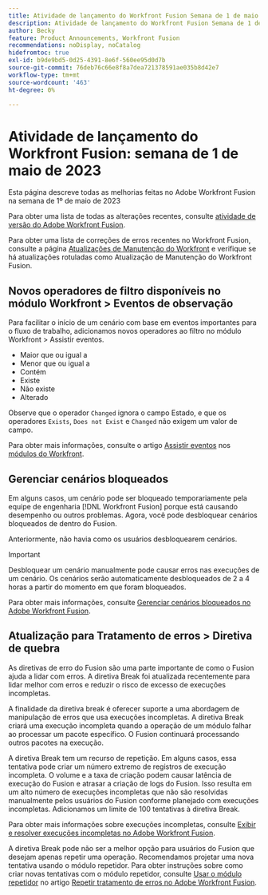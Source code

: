 ```yaml
---
title: Atividade de lançamento do Workfront Fusion Semana de 1 de maio de 2023
description: Atividade de lançamento do Workfront Fusion Semana de 1 de maio de 2023
author: Becky
feature: Product Announcements, Workfront Fusion
recommendations: noDisplay, noCatalog
hidefromtoc: true
exl-id: b9de9bd5-0d25-4391-8e6f-560ee95d0d7b
source-git-commit: 76deb76c66e8f8a7dea721378591ae035b8d42e7
workflow-type: tm+mt
source-wordcount: '463'
ht-degree: 0%

---
```


# Atividade de lançamento do Workfront Fusion: semana de 1 de maio de 2023

Esta página descreve todas as melhorias feitas no Adobe Workfront Fusion na semana de 1º de maio de 2023

Para obter uma lista de todas as alterações recentes, consulte [atividade de versão do Adobe Workfront Fusion](../../../product-announcements/product-releases/fusion-release-activity/fusion-release-activity.md).

Para obter uma lista de correções de erros recentes no Workfront Fusion, consulte a página [Atualizações de Manutenção do Workfront](https://experienceleague.adobe.com/docs/workfront-known-issues/releases/current-updates.html) e verifique se há atualizações rotuladas como Atualização de Manutenção do Workfront Fusion.

## Novos operadores de filtro disponíveis no módulo Workfront > Eventos de observação

Para facilitar o início de um cenário com base em eventos importantes para o fluxo de trabalho, adicionamos novos operadores ao filtro no módulo Workfront > Assistir eventos.

* Maior que ou igual a
* Menor que ou igual a
* Contém
* Existe
* Não existe
* Alterado

Observe que o operador `Changed` ignora o campo Estado, e que os operadores `Exists`, `Does not Exist` e `Changed` não exigem um valor de campo.

Para obter mais informações, consulte o artigo [Assistir eventos](/help/quicksilver/workfront-fusion/apps-and-their-modules/workfront-modules.md#watch-events) nos [módulos do Workfront](/help/quicksilver/workfront-fusion/apps-and-their-modules/workfront-modules.md).

## Gerenciar cenários bloqueados

Em alguns casos, um cenário pode ser bloqueado temporariamente pela equipe de engenharia [!DNL Workfront Fusion] porque está causando desempenho ou outros problemas. Agora, você pode desbloquear cenários bloqueados de dentro do Fusion.

Anteriormente, não havia como os usuários desbloquearem cenários.

>[!IMPORTANT]
>
>Desbloquear um cenário manualmente pode causar erros nas execuções de um cenário. Os cenários serão automaticamente desbloqueados de 2 a 4 horas a partir do momento em que foram bloqueados.

Para obter mais informações, consulte [Gerenciar cenários bloqueados no Adobe Workfront Fusion](/help/quicksilver/workfront-fusion/scenarios/view-and-manage-locked-scenarios.md).

## Atualização para Tratamento de erros > Diretiva de quebra

As diretivas de erro do Fusion são uma parte importante de como o Fusion ajuda a lidar com erros. A diretiva Break foi atualizada recentemente para lidar melhor com erros e reduzir o risco de excesso de execuções incompletas.

A finalidade da diretiva break é oferecer suporte a uma abordagem de manipulação de erros que usa execuções incompletas. A diretiva Break criará uma execução incompleta quando a operação de um módulo falhar ao processar um pacote específico. O Fusion continuará processando outros pacotes na execução.

A diretiva Break tem um recurso de repetição. Em alguns casos, essa tentativa pode criar um número extremo de registros de execução incompleta. O volume e a taxa de criação podem causar latência de execução do Fusion e atrasar a criação de logs do Fusion. Isso resulta em um alto número de execuções incompletas que não são resolvidas manualmente pelos usuários do Fusion conforme planejado com execuções incompletas. Adicionamos um limite de 100 tentativas à diretiva Break.

Para obter mais informações sobre execuções incompletas, consulte [Exibir e resolver execuções incompletas no Adobe Workfront Fusion](/help/quicksilver/workfront-fusion/scenarios/view-and-resolve-incomplete-executions.md).

A diretiva Break pode não ser a melhor opção para usuários do Fusion que desejam apenas repetir uma operação. Recomendamos projetar uma nova tentativa usando o módulo repetidor. Para obter instruções sobre como criar novas tentativas com o módulo repetidor, consulte [Usar o módulo repetidor](/help/quicksilver/workfront-fusion/errors/retry.md#use-the-repeater-module) no artigo [Repetir tratamento de erros no Adobe Workfront Fusion](/help/quicksilver/workfront-fusion/errors/retry.md).
